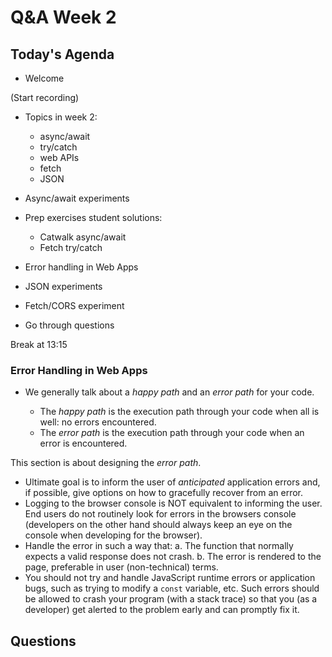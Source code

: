 <!-- cSpell:disable -->

# Q&A Week 2

## Today's Agenda

- Welcome

(Start recording)

- Topics in week 2:

  - async/await
  - try/catch
  - web APIs
  - fetch
  - JSON

- Async/await experiments

- Prep exercises student solutions:
  - Catwalk async/await
  - Fetch try/catch
- Error handling in Web Apps
- JSON experiments
- Fetch/CORS experiment

- Go through questions

Break at 13:15

### Error Handling in Web Apps

- We generally talk about a _happy path_ and an _error path_ for your code.

  - The _happy path_ is the execution path through your code when all is well: no errors encountered.
  - The _error path_ is the execution path through your code when an error is encountered.

This section is about designing the _error path_.

- Ultimate goal is to inform the user of _anticipated_ application errors and, if possible, give options on how to gracefully recover from an error.
- Logging to the browser console is NOT equivalent to informing the user. End users do not routinely look for errors in the browsers console (developers on the other hand should always keep an eye on the console when developing for the browser).
- Handle the error in such a way that:
  a. The function that normally expects a valid response does not crash.
  b. The error is rendered to the page, preferable in user (non-technical) terms.
- You should not try and handle JavaScript runtime errors or application bugs, such as trying to modify a `const` variable, etc. Such errors should be allowed to crash your program (with a stack trace) so that you (as a developer) get alerted to the problem early and can promptly fix it.

## Questions
